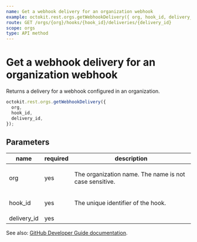 ```yaml
---
name: Get a webhook delivery for an organization webhook
example: octokit.rest.orgs.getWebhookDelivery({ org, hook_id, delivery_id })
route: GET /orgs/{org}/hooks/{hook_id}/deliveries/{delivery_id}
scope: orgs
type: API method
---
```


# Get a webhook delivery for an organization webhook

Returns a delivery for a webhook configured in an organization.

```js
octokit.rest.orgs.getWebhookDelivery({
  org,
  hook_id,
  delivery_id,
});
```

## Parameters

<table>
  <thead>
    <tr>
      <th>name</th>
      <th>required</th>
      <th>description</th>
    </tr>
  </thead>
  <tbody>
    <tr><td>org</td><td>yes</td><td>

The organization name. The name is not case sensitive.

</td></tr>
<tr><td>hook_id</td><td>yes</td><td>

The unique identifier of the hook.

</td></tr>
<tr><td>delivery_id</td><td>yes</td><td>

</td></tr>
  </tbody>
</table>

See also: [GitHub Developer Guide documentation](https://docs.github.com/enterprise-cloud@latest//rest/reference/orgs#get-a-webhook-delivery-for-an-organization-webhook).
